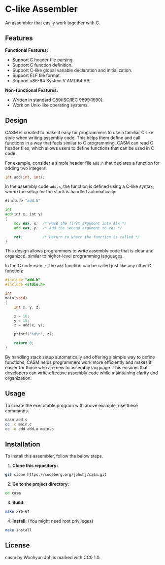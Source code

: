 C-like Assembler
================

An assembler that easily work together with C.

Features
--------

**Functional Features:**

- Support C header file parsing.
- Support C function definition.
- Support C-like global variable declaration and initialization.
- Support ELF file format.
- Support x86-64 System V AMD64 ABI.

**Non-functional Features:**

- Written in standard C89(ISO/IEC 9899:1990).
- Work on Unix-like operating systems.

Design
------

CASM is created to make it easy for programmers to use a familiar C-like style
when writing assembly code. This helps them define and call functions in a way
that feels similar to C programming. CASM can read C header files, which allows
users to define functions that can be used in C code.

For example, consider a simple header file `add.h` that declares a function for
adding two integers:

```c
int add(int, int);
```

In the assembly code `add.s`, the function is defined using a C-like syntax,
where the setup for the stack is handled automatically:

```asm
#include "add.h"

int
add(int x, int y)
{
	mov eax, x;  /* Move the first argument into eax */
	add eax, y;  /* Add the second argument to eax */

	ret;         /* Return to where the function is called */
}
```

This design allows programmers to write assembly code that is clear and
organized, similar to higher-level programming languages.

In the C code `main.c`, the `add` function can be called just like  any other C
function:

```c
#include "add.h"
#include <stdio.h>

int
main(void)
{
	int x, y, z;

	x = 10;
	y = 15;
	z = add(x, y);

	printf("%d\n", z);

	return 0;
}
```

By handling stack setup automatically and offering a simple way to define
functions, CASM helps programmers work more efficiently and makes it easier for
those who are new to assembly language. This ensures that developers can write
effective assembly code while maintaining clarity and organization.

Usage
-----

To create the executable program with above example, use these commands.

```sh
casm add.s
cc -c main.c
cc -o add add.o main.o
```

Installation
------------

To install this assembler, follow the below steps.

1. **Clone this repository:**

```sh
git clone https://codeberg.org/johwhj/casm.git
```

2. **Go to the project directory:**

```sh
cd casm
```

3. **Build:**

```sh
make x86-64
```

4. **Install:** (You might need root privileges)

```sh
make install
```

License
-------

casm by Woohyun Joh is marked with CC0 1.0.
